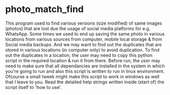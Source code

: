 # photo_match_find
This program used to find various versions (size modified) of same images (photos) that are lost due the usage of social media platforms for e.g. WhatsApp. Some times we used to end up saving the same photo in various locations from various sources from computer, mobile local storage & from Social media backups. And we may want to find out the duplicates that are stored in various locations (in computer only) to avoid duplication. To find out the duplicates in a location, the user may need to copy this python script in the required location & run it from there. Before run, the user may need to make sure that all dependancies are installed in the system in which you're going to run and also this script is written to run in linux environment. Ofcourse a small tweek might make this script to work in windows as well that I leave to you. Read the detailed help strings written inside (start of) the script itself to 'how to use'.
